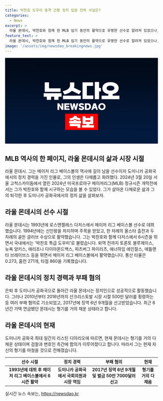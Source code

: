 ```yaml
---
title: 박찬호 도우미 충격 근황 정치 입문 전락 사실은?
categories:
  - News
excerpt: >
  라울 몬데시, 박찬호와 함께 한 MLB 임기 동안의 활약으로 유명한 선수로 알려져 있었으나, 그의 정치인으로의 변신은 부패 혐의에 휩싸였다. 최근, 그는 서울 고척스카이돔에서 박찬호와 함께 MLB 개막전 시구를 하며 얼굴을 드러냈다. 이에 대한 논란이 일고 있는데, 그는 2010년부터 2016년까지 시장으로서 부패 혐의로 기소되었고, 2017년에는 징역 6년 9개월과 벌금 약 7억원을 선고받았다. 이로써 그는 현재 형기를 거의 다 채운 상태이다.
feature_text: >
  라울 몬데시, 박찬호와 함께 한 MLB 임기 동안의 활약으로 유명한 선수로 알려져 있었으나, 그의 정치인으로의 변신은 부패 혐의에 휩싸였다. 최근, 그는 서울 고척스카이돔에서 박찬호와 함께 MLB 개막전 시구를 하며 얼굴을 드러냈다. 이에 대한 논란이 일고 있는데, 그는 2010년부터 2016년까지 시장으로서 부패 혐의로 기소되었고, 2017년에는 징역 6년 9개월과 벌금 약 7억원을 선고받았다. 이로써 그는 현재 형기를 거의 다 채운 상태이다.
image: '/assets/img/newsdao_breakingnews.jpg'
---
```


<p><img src="/assets/img/newsdao_breakingnews.jpg" alt="bookingtag 속보" /></p>

<h2 data-ke-size="size26">MLB 역사의 한 페이지, 라울 몬데시의 삶과 시장 시절</h2>

<p data-ke-size="size16">라울 몬데시. 그는 메이저 리그 베이스볼의 역사에 길이 남을 선수이자 도미니카 공화국에서의 정치 경력을 가진 인물로, 그의 인생은 다채롭고 화려했다. 2024년 3월 20일 서울 고척스카이돔에서 열린 2024년 미국프로야구 메이저리그(MLB) 정규시즌 개막전에서는 그가 박찬호와 함께 시구하는 모습을 볼 수 있었다. 그가 살아온 다채로운 삶과 그의 퇴각한 후 도미니카 공화국에서의 정치 삶을 살펴보자.</p>

<h2 data-ke-size="size24">라울 몬데시의 선수 시절</h2>

<p data-ke-size="size16">라울 몬데시는 1993년에 로스앤젤레스 다저스에서 메이저 리그 베이스볼 선수로 데뷔했습니다. 1994년에는 신인왕을 차지하며 주목을 받았고, 한 차례의 올스타 출전과 두 차례의 골든 글러브 수상으로 활약했습니다. 그는 박찬호와 함께 다저스에서 6시즌을 뛰면서 국내에서는 '박찬호 특급 도우미'로 불렸습니다. 퇴역 전까지 토론토 블루제이스, 뉴욕 양키스, 애리조나 다이아몬드백스, 피츠버그 파이리츠, 애너하임 에인절스, 애틀랜타 브레이브스 등을 뛰면서 메이저 리그 베이스볼에서 활약했습니다. 통산 타율은 0.273, 홈런 271개, 타점 860을 기록했습니다.</p>

<h2 data-ke-size="size24">라울 몬데시의 정치 경력과 부패 혐의</h2>

<p data-ke-size="size16">은퇴 후 도미니카 공화국으로 돌아간 라울 몬데시는 정치인으로 성공적으로 활동했습니다. 그러나 2010년부터 2016년까지 산크리스토발 시장 시절 500만 달러를 횡령하는 등 여러 부패 혐의로 기소되었고, 2017년에 징역 6년 9개월을 선고받았습니다. 최근 6년간 가택 연금됐던 몬데시는 형기를 거의 채운 상태라고 합니다.</p>

<h2 data-ke-size="size24">라울 몬데시의 현재</h2>

<p data-ke-size="size16">도미니카 공화국 최대 일간지 리스틴 디아리오에 따르면, 현재 몬데시는 형기를 거의 다 채운 상태이며 검찰과 변호인 측간에 합의가 이루어졌다고 합니다. 따라서 그는 현재 자신의 형기를 마쳤을 것으로 전해졌습니다.</p>

<table>
    <thead>
        <tr>
            <th style="text-align: center;">선수 시절</th>
            <th style="text-align: center;">정치 경력</th>
            <th style="text-align: center;">부패 혐의</th>
            <th style="text-align: center;">현재</th>
        </tr>
    </thead>
    <tbody>
        <tr>
            <td style="text-align: center; height: 17px;"><b>1993년에 데뷔 후 메이저 리그 베이스볼에서 6시즌 활약</b></td>
            <td style="text-align: center; height: 17px;"><b>도미니카 공화국에서 국회의원과 시장 역임</b></td>
            <td style="text-align: center; height: 17px;"><b>2017년 징역 6년 9개월 및 벌금 50만 7000달러 선고</b></td>
            <td style="text-align: center; height: 17px;"><b>형기를 거의 다 채움</b></td>
        </tr>
    </tbody>
</table>
실시간 뉴스 속보는, <a href="https://newsdao.kr" rel="dofollow">https://newsdao.kr</a>


